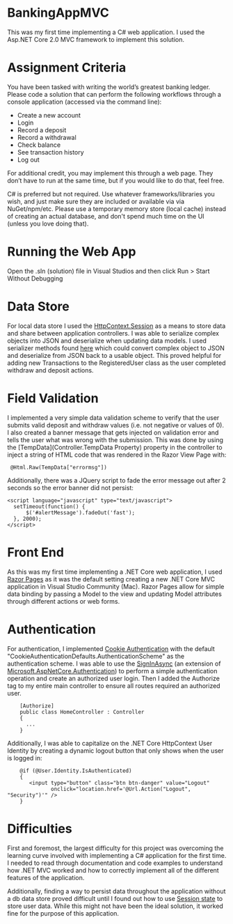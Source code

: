 # BankingAppMVC
This was my first time implementing a C# web application. I used the Asp.NET Core 2.0 MVC framework to implement this solution.
# Assignment Criteria
You have been tasked with writing the world’s greatest banking ledger. Please code a solution that can perform the following workflows through a console application (accessed via the command line):

- Create a new account
- Login
- Record a deposit
- Record a withdrawal
- Check balance
- See transaction history
- Log out

For additional credit, you may implement this through a web page. They don’t have to run at the same time, but if you would like to do that, feel free.

C# is preferred but not required. Use whatever frameworks/libraries you wish, and just make sure they are included or available via via NuGet/npm/etc. Please use a temporary memory store (local cache) instead of creating an actual database, and don't spend much time on the UI (unless you love doing that).

# Running the Web App
Open the .sln (solution) file in Visual Studios and then click Run > Start Without Debugging

# Data Store
For local data store I used the [HttpContext.Session](https://docs.microsoft.com/en-us/dotnet/api/microsoft.aspnetcore.http.httpcontext.session?view=aspnetcore-2.1) as a means to store data and share between application controllers. I was able to serialize complex objects into JSON and deserialize when updating data models. I used serializer methods found [here](https://github.com/NeelBhatt/DotNetCoreSessionSample/blob/master/NeelSessionExample/Utility/SessionExtension.cs) which could convert complex object to JSON and deserialize from JSON back to a usable object. This proved helpful for adding new Transactions to the RegisteredUser class as the user completed withdraw and deposit actions.

# Field Validation
I implemented a very simple data validation scheme to verify that the user submits valid deposit and withdraw values (i.e. not negative or values of 0). I also created a banner message that gets injected on validation error and tells the user what was wrong with the submission. This was done by using the [TempData](Controller.TempData Property) property in the controller to inject a string of HTML code that was rendered in the Razor View Page with:
```
 @Html.Raw(TempData["errormsg"])
```
Additionally, there was a JQuery script to fade the error message out after 2 seconds so the error banner did not persist:
```language=JavaScript
<script language="javascript" type="text/javascript">
  setTimeout(function() {
      $('#alertMessage').fadeOut('fast');
  }, 2000);
</script>
```

# Front End
As this was my first time implementing a .NET Core web application, I used [Razor Pages](https://docs.microsoft.com/en-us/aspnet/core/razor-pages/?view=aspnetcore-2.1&tabs=visual-studio) as it was the default setting creating a new .NET Core MVC application in Visual Studio Community (Mac). Razor Pages allow for simple data binding by passing a Model to the view and updating Model attributes through different actions or web forms.

# Authentication
For authentication, I implemented [Cookie Authentication](https://docs.microsoft.com/en-us/aspnet/core/security/authentication/cookie?view=aspnetcore-2.1&tabs=aspnetcore2x) with the default "CookieAuthenticationDefaults.AuthenticationScheme" as the authentication scheme. I was able to use the [SignInAsync](https://docs.microsoft.com/en-us/dotnet/api/microsoft.aspnetcore.authentication.authenticationhttpcontextextensions.signinasync?view=aspnetcore-2.1) (an extension of [Microsoft.AspNetCore.Authentication](https://docs.microsoft.com/en-us/dotnet/api/microsoft.aspnetcore.authentication?view=aspnetcore-2.1)) to perform a simple authentication operation and create an authorized user login. Then I added the Authorize tag to my entire main controller to ensure all routes required an authorized user.
```language=C#
    [Authorize]
    public class HomeController : Controller
    {
      ...
    }
```
Additionally, I was able to capitalize on the .NET Core HttpContext User Identity by creating a dynamic logout button that only shows when the user is logged in:
```language=C#
    @if (@User.Identity.IsAuthenticated)
    {
       <input type="button" class="btn btn-danger" value="Logout"
              onclick="location.href='@Url.Action("Logout", "Security")'" />
    }
```
# Difficulties
First and foremost, the largest difficulty for this project was overcoming the learning curve involved with implementing a C# application for the first time. I needed to read through documentation and code examples to understand how .NET MVC worked and how to correctly implement all of the different features of the application.

Additionally, finding a way to persist data throughout the application without a db data store proved difficult until I found out how to use [Session state](https://docs.microsoft.com/en-us/aspnet/core/fundamentals/app-state?view=aspnetcore-2.1) to store user data. While this might not have been the ideal solution, it worked fine for the purpose of this application.
